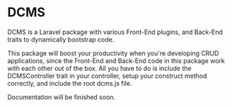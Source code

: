# DCMS
DCMS is a Laravel package with various Front-End plugins, and Back-End traits to dynamically bootstrap code.

This package will boost your productivity when you're developing CRUD applications, since the Front-End and Back-End code in this package work with each other out of the box. All you have to do is include the DCMSController trait in your controller, setup your construct method correctly, and include the root dcms.js file.

Documentation will be finished soon.
